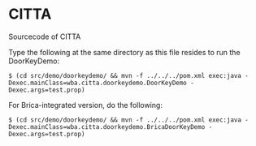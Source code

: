 CITTA
======

Sourcecode of CITTA

Type the following at the same directory as this file resides to run the DoorKeyDemo:

```
$ (cd src/demo/doorkeydemo/ && mvn -f ../../../pom.xml exec:java -Dexec.mainClass=wba.citta.doorkeydemo.DoorKeyDemo -Dexec.args=test.prop)
```

For Brica-integrated version, do the following:

```
$ (cd src/demo/doorkeydemo/ && mvn -f ../../../pom.xml exec:java -Dexec.mainClass=wba.citta.doorkeydemo.BricaDoorKeyDemo -Dexec.args=test.prop)
```
